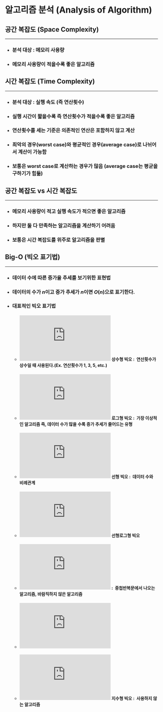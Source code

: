 알고리즘 분석 (Analysis of Algorithm)
====================================
## 공간 복잡도 (Space Complexity)
-----------------------------------
* ### 분석 대상 : 메모리 사용량
* ### 메모리 사용량이 적을수록 좋은 알고리즘

## 시간 복잡도 (Time Complexity)
----------------------------------------
* ### 분석 대상 : **실행 속도** (즉 연산횟수)
* ### 실행 시간이 짧을수록 즉 연산횟수가 적을수록 좋은 알고리즘
* ### 연산횟수를 세는 기준은 의존적인 연산은 포함하지 않고 계산
* ### 최악의 경우(worst case)와 평균적인 경우(average case)로 나뉘어서 계산이 가능함
* ### 보통은 **worst case**로 계산하는 경우가 많음 (average case는 평균을 구하기가 힘듦)

## 공간 복잡도 vs 시간 복잡도
-----------------------------------------
* ### 메모리 사용량이 적고 실행 속도가 적으면 좋은 알고리즘
* ### 하지만 둘 다 만족하는 알고리즘을 계산하기 어려움
* ### 보통은 **시간 복잡도**를 위주로 알고리즘을 판별

## Big-O (빅오 표기법)
-----------------------------------------
* ### 데이터 수에 따른 증가율 추세를 보기위한 표현법
* ### 데이터의 수가 $n$이고 증가 추세가 $n$이면 $O(n)$으로 표기한다.
* ### 대표적인 빅오 표기법
    - #### ![equation](http://latex.codecogs.com/svg.latex?O(1)) 상수형 빅오 :&nbsp; 연산횟수가 상수일 때 사용된다.(Ex. 연산횟수가 1, 3, 5, etc.)
    - #### ![equation](http://latex.codecogs.com/svg.latex?O(%5Clog%20n)) 로그형 빅오 :&nbsp; 가장 이상적인 알고리즘 즉, 데이터 수가 많을 수록 증가 추세가 줄어드는 유형
    - #### ![equation](http://latex.codecogs.com/svg.latex?O(n)) 선형 빅오 :&nbsp; 데이터 수와 비례관계
    - #### ![equation](http://latex.codecogs.com/svg.latex?O(n%5Clog%20n)) 선형로그형 빅오
    - #### ![equation](http://latex.codecogs.com/svg.latex?O(n%5E2)) :&nbsp; 중첩반복문에서 나오는 알고리즘, 바람직하지 않은 알고리즘
    - #### ![equation](http://latex.codecogs.com/svg.latex?O(n%5E3))
    - #### ![equation](http://latex.codecogs.com/svg.latex?O(2%5En)) 지수형 빅오 :&nbsp; 사용하지 않는 알고리즘